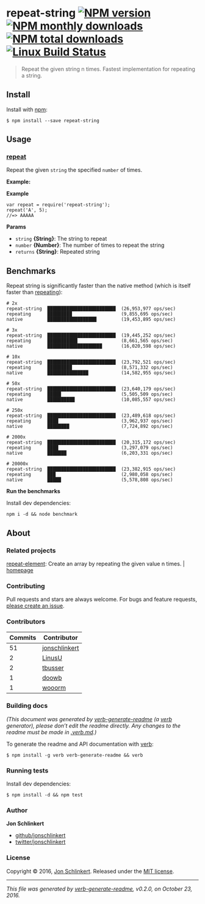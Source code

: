 repeat-string [![NPM version](https://img.shields.io/npm/v/repeat-string.svg?style=flat)](https://www.npmjs.com/package/repeat-string) [![NPM monthly downloads](https://img.shields.io/npm/dm/repeat-string.svg?style=flat)](https://npmjs.org/package/repeat-string) [![NPM total downloads](https://img.shields.io/npm/dt/repeat-string.svg?style=flat)](https://npmjs.org/package/repeat-string) [![Linux Build Status](https://img.shields.io/travis/jonschlinkert/repeat-string.svg?style=flat&label=Travis)](https://travis-ci.org/jonschlinkert/repeat-string)
======================================================================================================================================================================================================================================================================================================================================================================================================================================================================================================================================================================

> Repeat the given string n times. Fastest implementation for repeating a string.

Install
-------

Install with [npm](https://www.npmjs.com/):

    $ npm install --save repeat-string

Usage
-----

### [repeat](index.js#L41)

Repeat the given `string` the specified `number` of times.

**Example:**

**Example**

    var repeat = require('repeat-string');
    repeat('A', 5);
    //=> AAAAA

**Params**

-   `string` **{String}**: The string to repeat
-   `number` **{Number}**: The number of times to repeat the string
-   `returns` **{String}**: Repeated string

Benchmarks
----------

Repeat string is significantly faster than the native method (which is itself faster than [repeating](https://github.com/sindresorhus/repeating)):

    # 2x
    repeat-string  █████████████████████████  (26,953,977 ops/sec)
    repeating      █████████                  (9,855,695 ops/sec)
    native         ██████████████████         (19,453,895 ops/sec)

    # 3x
    repeat-string  █████████████████████████  (19,445,252 ops/sec)
    repeating      ███████████                (8,661,565 ops/sec)
    native         ████████████████████       (16,020,598 ops/sec)

    # 10x
    repeat-string  █████████████████████████  (23,792,521 ops/sec)
    repeating      █████████                  (8,571,332 ops/sec)
    native         ███████████████            (14,582,955 ops/sec)

    # 50x
    repeat-string  █████████████████████████  (23,640,179 ops/sec)
    repeating      █████                      (5,505,509 ops/sec)
    native         ██████████                 (10,085,557 ops/sec)

    # 250x
    repeat-string  █████████████████████████  (23,489,618 ops/sec)
    repeating      ████                       (3,962,937 ops/sec)
    native         ████████                   (7,724,892 ops/sec)

    # 2000x
    repeat-string  █████████████████████████  (20,315,172 ops/sec)
    repeating      ████                       (3,297,079 ops/sec)
    native         ███████                    (6,203,331 ops/sec)

    # 20000x
    repeat-string  █████████████████████████  (23,382,915 ops/sec)
    repeating      ███                        (2,980,058 ops/sec)
    native         █████                      (5,578,808 ops/sec)

**Run the benchmarks**

Install dev dependencies:

    npm i -d && node benchmark

About
-----

### Related projects

[repeat-element](https://www.npmjs.com/package/repeat-element): Create an array by repeating the given value n times. | [homepage](https://github.com/jonschlinkert/repeat-element "Create an array by repeating the given value n times.")

### Contributing

Pull requests and stars are always welcome. For bugs and feature requests, [please create an issue](../../issues/new).

### Contributors

<table><thead><tr class="header"><th><strong>Commits</strong></th><th><strong>Contributor</strong><br />
</th></tr></thead><tbody><tr class="odd"><td>51</td><td><a href="https://github.com/jonschlinkert">jonschlinkert</a></td></tr><tr class="even"><td>2</td><td><a href="https://github.com/LinusU">LinusU</a></td></tr><tr class="odd"><td>2</td><td><a href="https://github.com/tbusser">tbusser</a></td></tr><tr class="even"><td>1</td><td><a href="https://github.com/doowb">doowb</a></td></tr><tr class="odd"><td>1</td><td><a href="https://github.com/wooorm">wooorm</a></td></tr></tbody></table>

### Building docs

*(This document was generated by [verb-generate-readme](https://github.com/verbose/verb-generate-readme) (a [verb](https://github.com/verbose/verb) generator), please don’t edit the readme directly. Any changes to the readme must be made in [.verb.md](.verb.md).)*

To generate the readme and API documentation with [verb](https://github.com/verbose/verb):

    $ npm install -g verb verb-generate-readme && verb

### Running tests

Install dev dependencies:

    $ npm install -d && npm test

### Author

**Jon Schlinkert**

-   [github/jonschlinkert](https://github.com/jonschlinkert)
-   [twitter/jonschlinkert](http://twitter.com/jonschlinkert)

### License

Copyright © 2016, [Jon Schlinkert](http://github.com/jonschlinkert). Released under the [MIT license](https://github.com/jonschlinkert/repeat-string/blob/master/LICENSE).

------------------------------------------------------------------------

*This file was generated by [verb-generate-readme](https://github.com/verbose/verb-generate-readme), v0.2.0, on October 23, 2016.*
